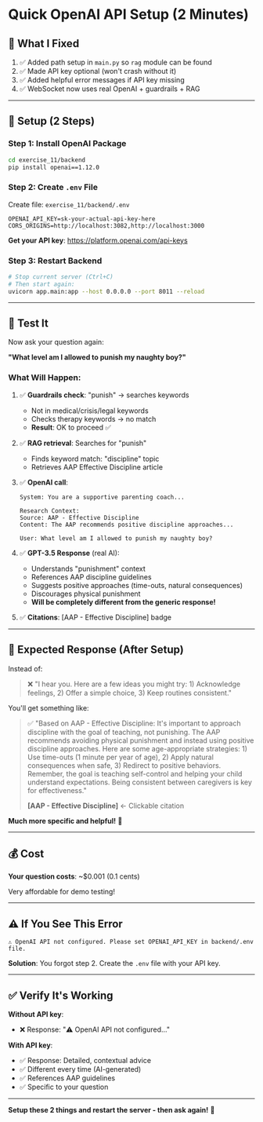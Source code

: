 # Quick OpenAI API Setup (2 Minutes)

## 🔧 What I Fixed

1. ✅ Added path setup in `main.py` so `rag` module can be found
2. ✅ Made API key optional (won't crash without it)
3. ✅ Added helpful error messages if API key missing
4. ✅ WebSocket now uses real OpenAI + guardrails + RAG

---

## 🚀 Setup (2 Steps)

### Step 1: Install OpenAI Package
```bash
cd exercise_11/backend
pip install openai==1.12.0
```

### Step 2: Create `.env` File
Create file: `exercise_11/backend/.env`

```env
OPENAI_API_KEY=sk-your-actual-api-key-here
CORS_ORIGINS=http://localhost:3082,http://localhost:3000
```

**Get your API key**: https://platform.openai.com/api-keys

### Step 3: Restart Backend
```bash
# Stop current server (Ctrl+C)
# Then start again:
uvicorn app.main:app --host 0.0.0.0 --port 8011 --reload
```

---

## 🧪 Test It

Now ask your question again:

**"What level am I allowed to punish my naughty boy?"**

### What Will Happen:

1. ✅ **Guardrails check**: "punish" → searches keywords
   - Not in medical/crisis/legal keywords
   - Checks therapy keywords → no match
   - **Result**: OK to proceed ✅

2. ✅ **RAG retrieval**: Searches for "punish"
   - Finds keyword match: "discipline" topic
   - Retrieves AAP Effective Discipline article

3. ✅ **OpenAI call**:
   ```
   System: You are a supportive parenting coach...
   
   Research Context:
   Source: AAP - Effective Discipline
   Content: The AAP recommends positive discipline approaches...
   
   User: What level am I allowed to punish my naughty boy?
   ```

4. ✅ **GPT-3.5 Response** (real AI):
   - Understands "punishment" context
   - References AAP discipline guidelines
   - Suggests positive approaches (time-outs, natural consequences)
   - Discourages physical punishment
   - **Will be completely different from the generic response!**

5. ✅ **Citations**: [AAP - Effective Discipline] badge

---

## 🎯 Expected Response (After Setup)

Instead of:
> ❌ "I hear you. Here are a few ideas you might try: 1) Acknowledge feelings, 2) Offer a simple choice, 3) Keep routines consistent."

You'll get something like:
> ✅ "Based on AAP - Effective Discipline: It's important to approach discipline with the goal of teaching, not punishing. The AAP recommends avoiding physical punishment and instead using positive discipline approaches. Here are some age-appropriate strategies: 1) Use time-outs (1 minute per year of age), 2) Apply natural consequences when safe, 3) Redirect to positive behaviors. Remember, the goal is teaching self-control and helping your child understand expectations. Being consistent between caregivers is key for effectiveness."
> 
> **[AAP - Effective Discipline]** ← Clickable citation

**Much more specific and helpful!** 🎯

---

## 💰 Cost

**Your question costs**: ~$0.001 (0.1 cents)

Very affordable for demo testing!

---

## ⚠️ If You See This Error

```
⚠️ OpenAI API not configured. Please set OPENAI_API_KEY in backend/.env file.
```

**Solution**: You forgot step 2. Create the `.env` file with your API key.

---

## ✅ Verify It's Working

**Without API key**:
- ❌ Response: "⚠️ OpenAI API not configured..."

**With API key**:
- ✅ Response: Detailed, contextual advice
- ✅ Different every time (AI-generated)
- ✅ References AAP guidelines
- ✅ Specific to your question

---

**Setup these 2 things and restart the server - then ask again!** 🚀


